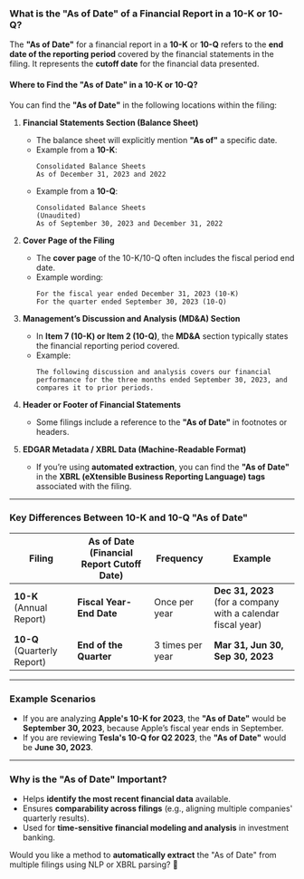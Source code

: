 ### **What is the "As of Date" of a Financial Report in a 10-K or 10-Q?**
The **"As of Date"** for a financial report in a **10-K** or **10-Q** refers to the **end date of the reporting period** covered by the financial statements in the filing. It represents the **cutoff date** for the financial data presented.

#### **Where to Find the "As of Date" in a 10-K or 10-Q?**
You can find the **"As of Date"** in the following locations within the filing:

1. **Financial Statements Section (Balance Sheet)**
   - The balance sheet will explicitly mention **"As of"** a specific date.
   - Example from a **10-K**:
     ```
     Consolidated Balance Sheets
     As of December 31, 2023 and 2022
     ```
   - Example from a **10-Q**:
     ```
     Consolidated Balance Sheets
     (Unaudited)
     As of September 30, 2023 and December 31, 2022
     ```

2. **Cover Page of the Filing**
   - The **cover page** of the 10-K/10-Q often includes the fiscal period end date.
   - Example wording:
     ```
     For the fiscal year ended December 31, 2023 (10-K)
     For the quarter ended September 30, 2023 (10-Q)
     ```

3. **Management’s Discussion and Analysis (MD&A) Section**
   - In **Item 7 (10-K) or Item 2 (10-Q)**, the **MD&A** section typically states the financial reporting period covered.
   - Example:
     ```
     The following discussion and analysis covers our financial performance for the three months ended September 30, 2023, and compares it to prior periods.
     ```

4. **Header or Footer of Financial Statements**
   - Some filings include a reference to the **"As of Date"** in footnotes or headers.

5. **EDGAR Metadata / XBRL Data (Machine-Readable Format)**
   - If you’re using **automated extraction**, you can find the **"As of Date"** in the **XBRL (eXtensible Business Reporting Language) tags** associated with the filing.

---

### **Key Differences Between 10-K and 10-Q "As of Date"**
| **Filing** | **As of Date (Financial Report Cutoff Date)** | **Frequency** | **Example** |
|------------|----------------------------------|--------------|----------------|
| **10-K** (Annual Report) | **Fiscal Year-End Date** | Once per year | **Dec 31, 2023** (for a company with a calendar fiscal year) |
| **10-Q** (Quarterly Report) | **End of the Quarter** | 3 times per year | **Mar 31, Jun 30, Sep 30, 2023** |

---

### **Example Scenarios**
- If you are analyzing **Apple's 10-K for 2023**, the **"As of Date"** would be **September 30, 2023**, because Apple’s fiscal year ends in September.
- If you are reviewing **Tesla's 10-Q for Q2 2023**, the **"As of Date"** would be **June 30, 2023**.

---

### **Why is the "As of Date" Important?**
- Helps **identify the most recent financial data** available.
- Ensures **comparability across filings** (e.g., aligning multiple companies' quarterly results).
- Used for **time-sensitive financial modeling and analysis** in investment banking.

Would you like a method to **automatically extract** the "As of Date" from multiple filings using NLP or XBRL parsing? 🚀
